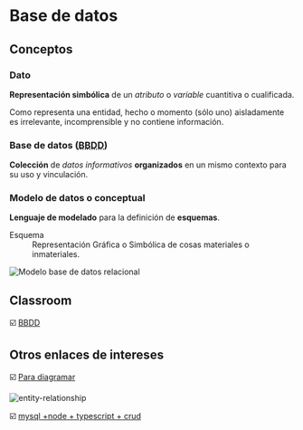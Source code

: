 # Base de datos

## Conceptos

### Dato

**Representación simbólica** de un *atributo* o *variable* cuantitiva o cualificada.

Como representa una entidad, hecho o momento (sólo uno) aisladamente es irrelevante, incomprensible y no contiene información.

### Base de datos (<abbr title="Base de datos">BBDD</abbr>)

**Colección** de *datos informativos* **organizados** en un mismo contexto para su uso y vinculación.

### Modelo de datos o conceptual

**Lenguaje de modelado** para la definición de **esquemas**.

<dl>
  <dt>Esquema</dt>
  <dd>Representación Gráfica o Simbólica de cosas materiales o inmateriales.
</dl>

![Modelo base de datos relacional](https://github.com/webferrol/ddbb_sessions/assets/35032717/c0a86f4c-e4e9-43a1-82ee-b0bec8431647)

## Classroom

☑️ [BBDD](https://classroom.google.com/c/NjA1NzIyNDc3MzUx?cjc=hugqvan)

## Otros enlaces de intereses

☑️ [Para diagramar](https://www.drawio.com/blog/move-diagrams-net)

![entity-relationship](https://github.com/webferrol/ddbb_sessions/assets/35032717/1b92ede6-ec40-43bb-891b-623e0a36502e)

☑️ [mysql +node + typescript +  crud](https://www.youtube.com/playlist?list=PLCKuOXG0bPi3nKe-CHNQ5jwJ5V4SR77yd)
